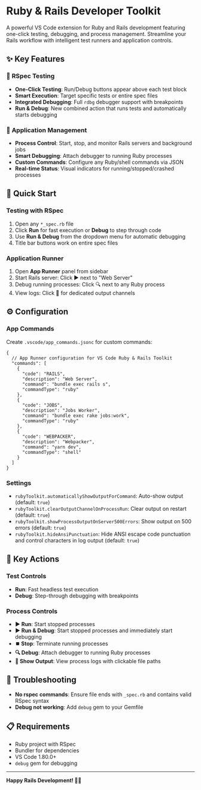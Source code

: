 # Ruby & Rails Developer Toolkit

A powerful VS Code extension for Ruby and Rails development featuring one-click testing, debugging, and process management. Streamline your Rails workflow with intelligent test runners and application controls.

## ✨ Key Features

### 🧪 **RSpec Testing**
- **One-Click Testing**: Run/Debug buttons appear above each test block
- **Smart Execution**: Target specific tests or entire spec files
- **Integrated Debugging**: Full `rdbg` debugger support with breakpoints
- **Run & Debug**: New combined action that runs tests and automatically starts debugging

### 🚀 **Application Management**
- **Process Control**: Start, stop, and monitor Rails servers and background jobs
- **Smart Debugging**: Attach debugger to running Ruby processes
- **Custom Commands**: Configure any Ruby/shell commands via JSON
- **Real-time Status**: Visual indicators for running/stopped/crashed processes

## 🚀 Quick Start

### Testing with RSpec
1. Open any `*_spec.rb` file
2. Click **Run** for fast execution or **Debug** to step through code
3. Use **Run & Debug** from the dropdown menu for automatic debugging
4. Title bar buttons work on entire spec files

### Application Runner  
1. Open **App Runner** panel from sidebar
2. Start Rails server: Click ▶️ next to "Web Server"
3. Debug running processes: Click 🔍 next to any Ruby process
4. View logs: Click 📄 for dedicated output channels

## ⚙️ Configuration

### App Commands
Create `.vscode/app_commands.jsonc` for custom commands:

```jsonc
{
  // App Runner configuration for VS Code Ruby & Rails Toolkit
  "commands": [
    {
      "code": "RAILS",
      "description": "Web Server",
      "command": "bundle exec rails s",
      "commandType": "ruby"
    },
    {
      "code": "JOBS", 
      "description": "Jobs Worker",
      "command": "bundle exec rake jobs:work",
      "commandType": "ruby"
    },
    {
      "code": "WEBPACKER",
      "description": "Webpacker", 
      "command": "yarn dev",
      "commandType": "shell"
    }
  ]
}
```

### Settings
- `rubyToolkit.automaticallyShowOutputForCommand`: Auto-show output (default: `true`)
- `rubyToolkit.clearOutputChannelOnProcessRun`: Clear output on restart (default: `true`)
- `rubyToolkit.showProcessOutputOnServer500Errors`: Show output on 500 errors (default: `true`)
- `rubyToolkit.hideAnsiPunctuation`: Hide ANSI escape code punctuation and control characters in log output (default: `true`)

## 🎯 Key Actions

### Test Controls
- **Run**: Fast headless test execution
- **Debug**: Step-through debugging with breakpoints  

### Process Controls  
- **▶️ Run**: Start stopped processes
- **▶️ Run & Debug**: Start stopped processes and immediately start debugging
- **⏹️ Stop**: Terminate running processes
- **🔍 Debug**: Attach debugger to running Ruby processes  
- **📄 Show Output**: View process logs with clickable file paths

## 🐛 Troubleshooting

- **No rspec commands**: Ensure file ends with `_spec.rb` and contains valid RSpec syntax
- **Debug not working**: Add `debug` gem to your Gemfile

## 📋 Requirements

- Ruby project with RSpec
- Bundler for dependencies  
- VS Code 1.80.0+
- `debug` gem for debugging

---

**Happy Rails Development! 🚂✨**
